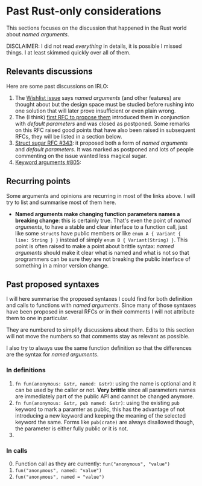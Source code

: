 # Past Rust-only considerations

This sections focuses on the discussion that happened in the Rust world about *named arguments*.

DISCLAIMER: I did not read *everything* in details, it is possible I missed things. I at least
skimmed quickly over all of them.

## Relevants discussions

Here are some past discussions on IRLO:

1. The [Wishlist issue](https://github.com/rust-lang/rfcs/issues/323) says *named arguments* (and
   other features) are thought about but the design space must be studied before rushing into one
   solution that will later prove insufficient or even plain wrong.
1. The (I think) [first RFC to propose them](https://github.com/rust-lang/rfcs/pull/257)
   introduced them in conjunction with *default parameters* and was closed as postponed. Some
   remarks on this RFC raised good points that have also been raised in subsequent RFCs, they will
   be listed in a section below.
1. [Struct sugar RFC #343](https://github.com/rust-lang/rfcs/pull/343): it proposed both a form of 
   *named arguments* and *default parameters*. It was marked as postponed and lots of people 
   commenting on the issue wanted less magical sugar.
1. [Keyword arguments #805](https://github.com/rust-lang/rfcs/pull/805): 

## Recurring points

Some arguments and opinions are recurring in most of the links above. I will try to list and
summarise most of them here.

- **Named arguments make changing function parameters names a breaking change**: this is certainly
 true. That's even the point of *named arguments*, to have a stable and clear interface to a
 function call, just like some `struct`s have public members or like `enum A { Variant { line: String } }`
 instead of simply `enum B { Variant(String) }`. This point is often raised to make a point about
 brittle syntax: *named arguments* should make it clear what is named and what is not so that
 programmers can be sure they are not breaking the public interface of something in a minor version
 change.

## Past proposed syntaxes

I will here summarise the proposed syntaxes I could find for both definition and calls to functions
with *named arguments*. Since many of those syntaxes have been proposed in several RFCs or in their
comments I will not attribute them to one in particular.

They are numbered to simplify discussions about them. Edits to this section will not move the
numbers so that comments stay as relevant as possible.

I also try to always use the same function definition so that the differences are the syntax for
*named arguments*.

### In definitions

1. `fn fun(anonymous: &str, named: &str)`: using the name is optional and it can be used by the
   caller or not. **Very brittle** since all parameters names are immediately part of the public
   API and cannot be changed anymore.
1. `fn fun(anonymous: &str, pub named: &str)`: using the existing `pub` keyword to mark a paramter
   as public, this has the advantage of not introducing a new keyword and keeping the meaning of
   the selected keyword the same. Forms like `pub(crate)` are always disallowed though, the
   parameter is either fully public or it is not.
1. 

### In calls

0. Function call as they are currently: `fun("anonymous", "value")`
1. `fun("anonymous", named: "value")`
1. `fun("anonymous", named = "value")`

